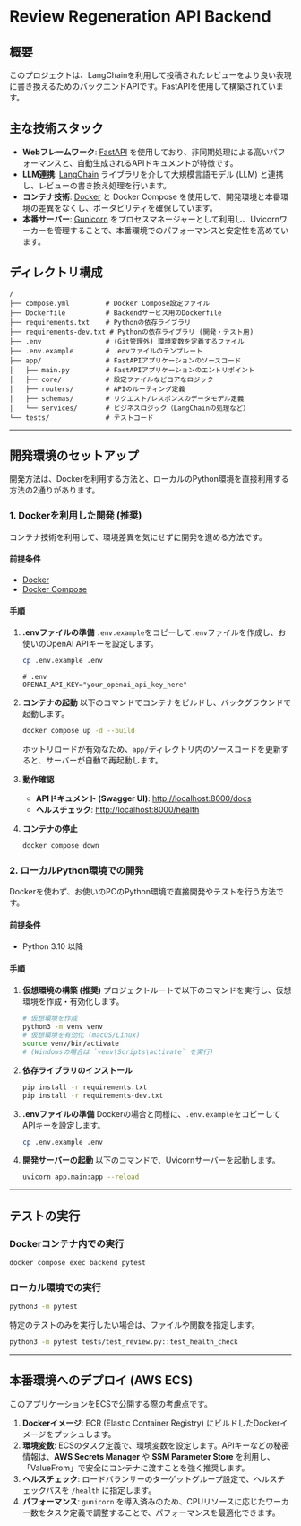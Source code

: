 # Review Regeneration API Backend

## 概要

このプロジェクトは、LangChainを利用して投稿されたレビューをより良い表現に書き換えるためのバックエンドAPIです。FastAPIを使用して構築されています。

## 主な技術スタック

- **Webフレームワーク**: [FastAPI](https://fastapi.tiangolo.com/) を使用しており、非同期処理による高いパフォーマンスと、自動生成されるAPIドキュメントが特徴です。
- **LLM連携**: [LangChain](https://www.langchain.com/) ライブラリを介して大規模言語モデル (LLM) と連携し、レビューの書き換え処理を行います。
- **コンテナ技術**: [Docker](https://www.docker.com/) と Docker Compose を使用して、開発環境と本番環境の差異をなくし、ポータビリティを確保しています。
- **本番サーバー**: [Gunicorn](https://gunicorn.org/) をプロセスマネージャーとして利用し、Uvicornワーカーを管理することで、本番環境でのパフォーマンスと安定性を高めています。

## ディレクトリ構成

```
/
├── compose.yml         # Docker Compose設定ファイル
├── Dockerfile          # Backendサービス用のDockerfile
├── requirements.txt    # Pythonの依存ライブラリ
├── requirements-dev.txt # Pythonの依存ライブラリ (開発・テスト用)
├── .env                # (Git管理外) 環境変数を定義するファイル
├── .env.example        # .envファイルのテンプレート
├── app/                # FastAPIアプリケーションのソースコード
│   ├── main.py         # FastAPIアプリケーションのエントリポイント
│   ├── core/           # 設定ファイルなどコアなロジック
│   ├── routers/        # APIのルーティング定義
│   ├── schemas/        # リクエスト/レスポンスのデータモデル定義
│   └── services/       # ビジネスロジック（LangChainの処理など）
└── tests/              # テストコード
```

---

## 開発環境のセットアップ

開発方法は、Dockerを利用する方法と、ローカルのPython環境を直接利用する方法の2通りがあります。

### 1. Dockerを利用した開発 (推奨)

コンテナ技術を利用して、環境差異を気にせずに開発を進める方法です。

#### 前提条件
- [Docker](https://docs.docker.com/get-docker/)
- [Docker Compose](https://docs.docker.com/compose/install/)

#### 手順
1.  **.envファイルの準備**
    `.env.example`をコピーして`.env`ファイルを作成し、お使いのOpenAI APIキーを設定します。
    ```bash
    cp .env.example .env
    ```
    ```dotenv
    # .env
    OPENAI_API_KEY="your_openai_api_key_here"
    ```

2.  **コンテナの起動**
    以下のコマンドでコンテナをビルドし、バックグラウンドで起動します。
    ```bash
    docker compose up -d --build
    ```
    ホットリロードが有効なため、`app/`ディレクトリ内のソースコードを更新すると、サーバーが自動で再起動します。

3.  **動作確認**
    - **APIドキュメント (Swagger UI)**: [http://localhost:8000/docs](http://localhost:8000/docs)
    - **ヘルスチェック**: [http://localhost:8000/health](http://localhost:8000/health)

4.  **コンテナの停止**
    ```bash
    docker compose down
    ```

### 2. ローカルPython環境での開発

Dockerを使わず、お使いのPCのPython環境で直接開発やテストを行う方法です。

#### 前提条件
- Python 3.10 以降

#### 手順
1.  **仮想環境の構築 (推奨)**
    プロジェクトルートで以下のコマンドを実行し、仮想環境を作成・有効化します。
    ```bash
    # 仮想環境を作成
    python3 -m venv venv
    # 仮想環境を有効化 (macOS/Linux)
    source venv/bin/activate
    # (Windowsの場合は `venv\Scripts\activate` を実行)
    ```

2.  **依存ライブラリのインストール**
    ```bash
    pip install -r requirements.txt
    pip install -r requirements-dev.txt
    ```

3.  **.envファイルの準備**
    Dockerの場合と同様に、`.env.example`をコピーしてAPIキーを設定します。
    ```bash
    cp .env.example .env
    ```

4.  **開発サーバーの起動**
    以下のコマンドで、Uvicornサーバーを起動します。
    ```bash
    uvicorn app.main:app --reload
    ```

---

## テストの実行

### Dockerコンテナ内での実行
```bash
docker compose exec backend pytest
```

### ローカル環境での実行
```bash
python3 -m pytest
```
特定のテストのみを実行したい場合は、ファイルや関数を指定します。
```bash
python3 -m pytest tests/test_review.py::test_health_check
```

---

## 本番環境へのデプロイ (AWS ECS)

このアプリケーションをECSで公開する際の考慮点です。

1.  **Dockerイメージ**: ECR (Elastic Container Registry) にビルドしたDockerイメージをプッシュします。
2.  **環境変数**: ECSのタスク定義で、環境変数を設定します。APIキーなどの秘密情報は、**AWS Secrets Manager** や **SSM Parameter Store** を利用し、「ValueFrom」で安全にコンテナに渡すことを強く推奨します。
3.  **ヘルスチェック**: ロードバランサーのターゲットグループ設定で、ヘルスチェックパスを `/health` に指定します。
4.  **パフォーマンス**: `gunicorn` を導入済みのため、CPUリソースに応じたワーカー数をタスク定義で調整することで、パフォーマンスを最適化できます。